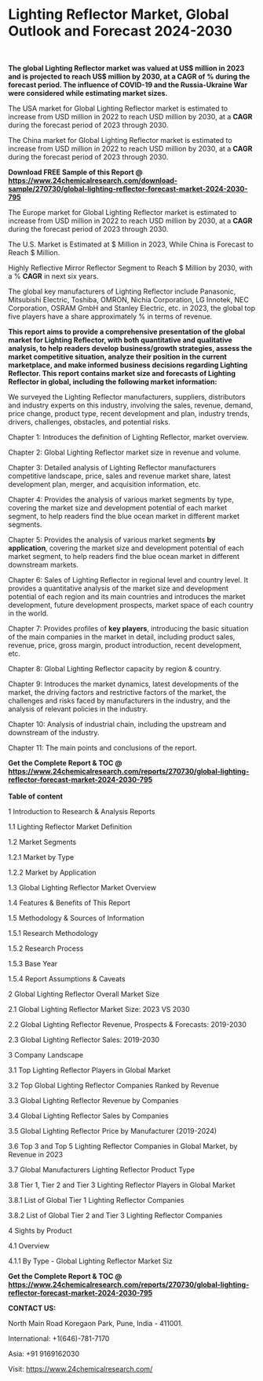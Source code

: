 <h1>Lighting Reflector Market, Global Outlook and Forecast 2024-2030</h1><br/><p><strong>The global Lighting Reflector market was valued at US$ million in 2023 and is projected to reach US$ million by 2030, at a <strong>CAGR</strong> of % during the forecast period. The influence of COVID-19 and the Russia-Ukraine War were considered while estimating market sizes.</strong></p><p>The USA market for Global Lighting Reflector market is estimated to increase from USD million in 2022 to reach USD million by 2030, at a <strong>CAGR</strong> during the forecast period of 2023 through 2030.</p><p>The China market for Global Lighting Reflector market is estimated to increase from USD million in 2022 to reach USD million by 2030, at a <strong>CAGR</strong> during the forecast period of 2023 through 2030.</p><div><b>Download FREE Sample of this Report @ <a href="https://www.24chemicalresearch.com/download-sample/270730/global-lighting-reflector-forecast-market-2024-2030-795">https://www.24chemicalresearch.com/download-sample/270730/global-lighting-reflector-forecast-market-2024-2030-795</a></b></div><p>The Europe market for Global Lighting Reflector market is estimated to increase from USD million in 2022 to reach USD million by 2030, at a <strong>CAGR</strong> during the forecast period of 2023 through 2030.</p><p>The U.S. Market is Estimated at $ Million in 2023, While China is Forecast to Reach $ Million.</p><p>Highly Reflective Mirror Reflector Segment to Reach $ Million by 2030, with a % <strong>CAGR</strong> in next six years.</p><p>The global key manufacturers of Lighting Reflector include Panasonic, Mitsubishi Electric, Toshiba, OMRON, Nichia Corporation, LG Innotek, NEC Corporation, OSRAM GmbH and Stanley Electric, etc. in 2023, the global top five players have a share approximately % in terms of revenue.</p><p><strong>This report aims to provide a comprehensive presentation of the global market for Lighting Reflector, with both quantitative and qualitative analysis, to help readers develop business/growth strategies, assess the market competitive situation, analyze their position in the current marketplace, and make informed business decisions regarding Lighting Reflector. This report contains market size and forecasts of Lighting Reflector in global, including the following market information:</strong></p><p>We surveyed the Lighting Reflector manufacturers, suppliers, distributors and industry experts on this industry, involving the sales, revenue, demand, price change, product type, recent development and plan, industry trends, drivers, challenges, obstacles, and potential risks.</p><p>Chapter 1: Introduces the definition of Lighting Reflector, market overview.</p><p>Chapter 2: Global Lighting Reflector market size in revenue and volume.</p><p>Chapter 3: Detailed analysis of Lighting Reflector manufacturers competitive landscape, price, sales and revenue market share, latest development plan, merger, and acquisition information, etc.</p><p>Chapter 4: Provides the analysis of various market segments by type, covering the market size and development potential of each market segment, to help readers find the blue ocean market in different market segments.</p><p>Chapter 5: Provides the analysis of various market segments <strong>by application</strong>, covering the market size and development potential of each market segment, to help readers find the blue ocean market in different downstream markets.</p><p>Chapter 6: Sales of Lighting Reflector in regional level and country level. It provides a quantitative analysis of the market size and development potential of each region and its main countries and introduces the market development, future development prospects, market space of each country in the world.</p><p>Chapter 7: Provides profiles of <strong>key players</strong>, introducing the basic situation of the main companies in the market in detail, including product sales, revenue, price, gross margin, product introduction, recent development, etc.</p><p>Chapter 8: Global Lighting Reflector capacity by region & country.</p><p>Chapter 9: Introduces the market dynamics, latest developments of the market, the driving factors and restrictive factors of the market, the challenges and risks faced by manufacturers in the industry, and the analysis of relevant policies in the industry.</p><p>Chapter 10: Analysis of industrial chain, including the upstream and downstream of the industry.</p><p>Chapter 11: The main points and conclusions of the report.</p><div><b>Get the Complete Report & TOC @ <a href="https://www.24chemicalresearch.com/reports/270730/global-lighting-reflector-forecast-market-2024-2030-795">https://www.24chemicalresearch.com/reports/270730/global-lighting-reflector-forecast-market-2024-2030-795</a></b></div><br><b>Table of content</b><p>1 Introduction to Research & Analysis Reports<br />
 
  1.1 Lighting Reflector Market Definition<br />
 
  1.2 Market Segments<br />
 
  1.2.1 Market by Type<br />
 
  1.2.2 Market by Application<br />
 
  1.3 Global Lighting Reflector Market Overview<br />
 
  1.4 Features & Benefits of This Report<br />
 
  1.5 Methodology & Sources of Information<br />
 
  1.5.1 Research Methodology<br />
 
  1.5.2 Research Process<br />
 
  1.5.3 Base Year<br />
 
  1.5.4 Report Assumptions & Caveats<br />
 
 2 Global Lighting Reflector Overall Market Size<br />
 
  2.1 Global Lighting Reflector Market Size: 2023 VS 2030<br />
 
  2.2 Global Lighting Reflector Revenue, Prospects & Forecasts: 2019-2030<br />
 
  2.3 Global Lighting Reflector Sales: 2019-2030<br />
 
 3 Company Landscape<br />
 
  3.1 Top Lighting Reflector Players in Global Market<br />
 
  3.2 Top Global Lighting Reflector Companies Ranked by Revenue<br />
 
  3.3 Global Lighting Reflector Revenue by Companies<br />
 
  3.4 Global Lighting Reflector Sales by Companies<br />
 
  3.5 Global Lighting Reflector Price by Manufacturer (2019-2024)<br />
 
  3.6 Top 3 and Top 5 Lighting Reflector Companies in Global Market, by Revenue in 2023<br />
 
  3.7 Global Manufacturers Lighting Reflector Product Type<br />
 
  3.8 Tier 1, Tier 2 and Tier 3 Lighting Reflector Players in Global Market<br />
 
  3.8.1 List of Global Tier 1 Lighting Reflector Companies<br />
 
  3.8.2 List of Global Tier 2 and Tier 3 Lighting Reflector Companies<br />
 
 4 Sights by Product<br />
 
  4.1 Overview<br />
 
  4.1.1 By Type - Global Lighting Reflector Market Siz<br><div><b>Get the Complete Report & TOC @ <a href="https://www.24chemicalresearch.com/reports/270730/global-lighting-reflector-forecast-market-2024-2030-795">https://www.24chemicalresearch.com/reports/270730/global-lighting-reflector-forecast-market-2024-2030-795</a></b></div></p>
 
 <b>CONTACT US:</b><br>
 
 North Main Road Koregaon Park, Pune, India - 411001.<br/>
 
 International: +1(646)-781-7170<br/>
 
 Asia: +91 9169162030<br/>
 
 Visit: <a href="https://www.24chemicalresearch.com/">https://www.24chemicalresearch.com/</a>
 
 <br>